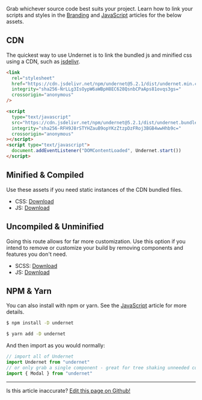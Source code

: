 Grab whichever source code best suits your project. Learn how to link your scripts and styles in the [Branding](/docs/overview/branding) and [JavaScript](/docs/overview/javascript) articles for the below assets.

## CDN

The quickest way to use Undernet is to link the bundled js and minified css using a CDN, such as [jsdelivr](https://jsdelivr.com).

```html
<link
  rel="stylesheet"
  href="https://cdn.jsdelivr.net/npm/undernet@5.2.1/dist/undernet.min.css"
  integrity="sha256-NrLLg3IsOypW6aWBpH8EC628QsnbCPaAps81ovqs3gs="
  crossorigin="anonymous"
/>
```

```html
<script
  type="text/javascript"
  src="https://cdn.jsdelivr.net/npm/undernet@5.2.1/dist/undernet.bundle.min.js"
  integrity="sha256-RFH9J8rSTYHZauB9opYKzZtzpDzFRoj3BGB4wwHhb9c="
  crossorigin="anonymous"
></script>
<script type="text/javascript">
  document.addEventListener("DOMContentLoaded", Undernet.start())
</script>
```

## Minified & Compiled

Use these assets if you need static instances of the CDN bundled files.

- CSS: [Download](https://github.com/geotrev/undernet/raw/master/dist/undernet.css.zip)
- JS: [Download](https://github.com/geotrev/undernet/raw/master/dist/undernet.js.zip)

## Uncompiled & Unminified

Going this route allows for far more customization. Use this option if you intend to remove or customize your build by removing components and features you don't need.

- SCSS: [Download](https://github.com/geotrev/undernet/raw/master/dist/undernet.scss.zip)
- JS: [Download](https://github.com/geotrev/undernet/raw/master/dist/undernet.modules.js.zip)

## NPM & Yarn

You can also install with npm or yarn. See the [JavaScript](/docs/overview/javascript) article for more details.

```sh
$ npm install -D undernet
```

```sh
$ yarn add -D undernet
```

And then import as you would normally:

```js
// import all of Undernet
import Undernet from "undernet"
// or only grab a single component - great for tree shaking unneeded components
import { Modal } from "undernet"
```

<hr />
<p class="has-right-text">Is this article inaccurate? <a href="https://github.com/geotrev/undernet/tree/master/app/docs/download.md">Edit this page on Github!</a></p>
